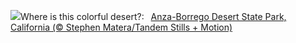 ![](https://www.bing.com/th?id=OHR.AnzaBorregoBloom_EN-US1951730180_UHD.jpg&w=1000)Where is this colorful desert?:&nbsp;&ensp;[Anza-Borrego Desert State Park, California (© Stephen Matera/Tandem Stills + Motion)](https://www.bing.com/th?id=OHR.AnzaBorregoBloom_EN-US1951730180_UHD.jpg)
<br><br/>
